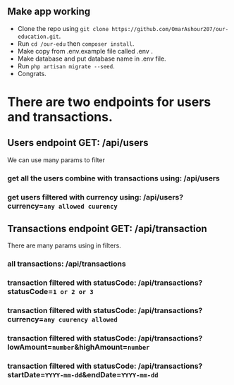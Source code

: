 ## Make app working

- Clone the repo using `git clone https://github.com/OmarAshour207/our-education.git`.
- Run `cd /our-edu` then `composer install`.
- Make copy from .env.example file called .env .
- Make database and put database name in .env file.
- Run `php artisan migrate --seed`.
- Congrats.

# There are two endpoints for users and transactions.

## Users endpoint GET: /api/users

We can use many params to filter 

### get all the users combine with transactions using: /api/users
### get users filtered with currency using: /api/users?currency=`any allowed cuurency`

## Transactions endpoint GET: /api/transaction

There are many params using in filters.

### all transactions: /api/transactions
### transaction filtered with statusCode: /api/transactions?statusCode=`1 or 2 or 3`
### transaction filtered with statusCode: /api/transactions?currency=`any cuurency allowed`
### transaction filtered with statusCode: /api/transactions?lowAmount=`number`&highAmount=`number`
### transaction filtered with statusCode: /api/transactions?startDate=`YYYY-mm-dd`&endDate=`YYYY-mm-dd`
